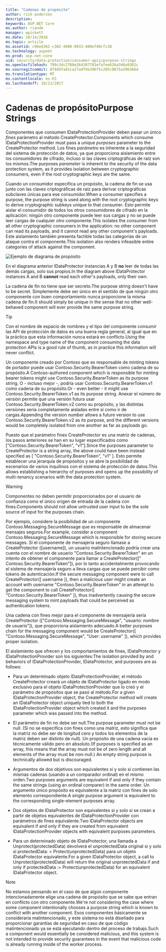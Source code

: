 ```yaml
---
title: "Cadenas de propósito"
author: rick-anderson
description: 
keywords: ASP.NET Core
ms.author: riande
manager: wpickett
ms.date: 10/14/2016
ms.topic: article
ms.assetid: c96ed361-c382-4980-8933-800e740cfc38
ms.technology: aspnet
ms.prod: asp.net-core
uid: security/data-protection/consumer-apis/purpose-strings
ms.openlocfilehash: 799c3dc2768e264307783efafee626a346a9362c
ms.sourcegitcommit: 8f4d4fad1ca27adf9e396f5c205c9875a3963664
ms.translationtype: MT
ms.contentlocale: es-ES
ms.lasthandoff: 10/13/2017
---
```

# <a name="purpose-strings"></a><span data-ttu-id="24c8d-103">Cadenas de propósito</span><span class="sxs-lookup"><span data-stu-id="24c8d-103">Purpose Strings</span></span>

<a name="data-protection-consumer-apis-purposes"></a>

<span data-ttu-id="24c8d-104">Componentes que consumen IDataProtectionProvider deben pasar un único *fines* parámetro al método CreateProtector.</span><span class="sxs-lookup"><span data-stu-id="24c8d-104">Components which consume IDataProtectionProvider must pass a unique *purposes* parameter to the CreateProtector method.</span></span> <span data-ttu-id="24c8d-105">Los fines *parámetro* es inherente a la seguridad del sistema de protección de datos, ya que proporciona aislamiento entre los consumidores de cifrado, incluso si las claves criptográficas de raíz son los mismos.</span><span class="sxs-lookup"><span data-stu-id="24c8d-105">The purposes *parameter* is inherent to the security of the data protection system, as it provides isolation between cryptographic consumers, even if the root cryptographic keys are the same.</span></span>

<span data-ttu-id="24c8d-106">Cuando un consumidor especifica un propósito, la cadena de fin se usa junto con las claves criptográficas de raíz para derivar criptográficas subclaves únicas para ese consumidor.</span><span class="sxs-lookup"><span data-stu-id="24c8d-106">When a consumer specifies a purpose, the purpose string is used along with the root cryptographic keys to derive cryptographic subkeys unique to that consumer.</span></span> <span data-ttu-id="24c8d-107">Esto permite aislar el consumidor de todos los otros consumidores de cifrado en la aplicación: ningún otro componente puede leer sus cargas y no se puede leer cargas de cualquier otro componente.</span><span class="sxs-lookup"><span data-stu-id="24c8d-107">This isolates the consumer from all other cryptographic consumers in the application: no other component can read its payloads, and it cannot read any other component's payloads.</span></span> <span data-ttu-id="24c8d-108">Este aislamiento también presenta factible todas las categorías de un ataque contra el componente.</span><span class="sxs-lookup"><span data-stu-id="24c8d-108">This isolation also renders infeasible entire categories of attack against the component.</span></span>

![Ejemplo de diagrama de propósito](purpose-strings/_static/purposes.png)

<span data-ttu-id="24c8d-110">En el diagrama anterior IDataProtector instancias A y B **no** leer de todas las demás cargas, solo sus propios.</span><span class="sxs-lookup"><span data-stu-id="24c8d-110">In the diagram above IDataProtector instances A and B **cannot** read each other's payloads, only their own.</span></span>

<span data-ttu-id="24c8d-111">La cadena de fin no tiene que ser secreto.</span><span class="sxs-lookup"><span data-stu-id="24c8d-111">The purpose string doesn't have to be secret.</span></span> <span data-ttu-id="24c8d-112">Simplemente debe ser único en el sentido de que ningún otro componente con buen comportamiento nunca proporcione la misma cadena de fin.</span><span class="sxs-lookup"><span data-stu-id="24c8d-112">It should simply be unique in the sense that no other well-behaved component will ever provide the same purpose string.</span></span>

>[!TIP]
> <span data-ttu-id="24c8d-113">Con el nombre de espacio de nombres y el tipo del componente consumir las API de protección de datos es una buena regla general, al igual que en la práctica que esta información nunca estará en conflicto.</span><span class="sxs-lookup"><span data-stu-id="24c8d-113">Using the namespace and type name of the component consuming the data protection APIs is a good rule of thumb, as in practice this information will never conflict.</span></span>
>
><span data-ttu-id="24c8d-114">Un componente creado por Contoso que es responsable de minting tokens de portador puede usar Contoso.Security.BearerToken como cadena de su propósito.</span><span class="sxs-lookup"><span data-stu-id="24c8d-114">A Contoso-authored component which is responsible for minting bearer tokens might use Contoso.Security.BearerToken as its purpose string.</span></span> <span data-ttu-id="24c8d-115">O - incluso mejor -, podría usar Contoso.Security.BearerToken.v1 como cadena de su propósito.</span><span class="sxs-lookup"><span data-stu-id="24c8d-115">Or - even better - it might use Contoso.Security.BearerToken.v1 as its purpose string.</span></span> <span data-ttu-id="24c8d-116">Anexar el número de versión permite que una versión futura usar Contoso.Security.BearerToken.v2 como su propósito, y las distintas versiones sería completamente aisladas entre sí como ir de cargas.</span><span class="sxs-lookup"><span data-stu-id="24c8d-116">Appending the version number allows a future version to use Contoso.Security.BearerToken.v2 as its purpose, and the different versions would be completely isolated from one another as far as payloads go.</span></span>

<span data-ttu-id="24c8d-117">Puesto que el parámetro fines CreateProtector es una matriz de cadenas, los pasos anteriores se han en su lugar especificados como ["Contoso.Security.BearerToken", "v1"].</span><span class="sxs-lookup"><span data-stu-id="24c8d-117">Since the purposes parameter to CreateProtector is a string array, the above could have been instead specified as [ "Contoso.Security.BearerToken", "v1" ].</span></span> <span data-ttu-id="24c8d-118">Esto permite establecer una jerarquía de propósitos y se abre la posibilidad de escenarios de varios inquilinos con el sistema de protección de datos.</span><span class="sxs-lookup"><span data-stu-id="24c8d-118">This allows establishing a hierarchy of purposes and opens up the possibility of multi-tenancy scenarios with the data protection system.</span></span>

<a name="data-protection-contoso-purpose"></a>

>[!WARNING]
> <span data-ttu-id="24c8d-119">Componentes no deben permitir proporcionados por el usuario de confianza como el único origen de entrada de la cadena con fines.</span><span class="sxs-lookup"><span data-stu-id="24c8d-119">Components should not allow untrusted user input to be the sole source of input for the purposes chain.</span></span>
>
><span data-ttu-id="24c8d-120">Por ejemplo, considere la posibilidad de un componente Contoso.Messaging.SecureMessage que es responsable de almacenar mensajes seguros.</span><span class="sxs-lookup"><span data-stu-id="24c8d-120">For example, consider a component Contoso.Messaging.SecureMessage which is responsible for storing secure messages.</span></span> <span data-ttu-id="24c8d-121">Si el componente de mensajería seguro llamase a CreateProtector ([username]), un usuario malintencionado podría crear una cuenta con el nombre de usuario "Contoso.Security.BearerToken" en un intento de obtener el componente para llamar a CreateProtector([" Contoso.Security.BearerToken"]), por lo tanto accidentalmente provocando el sistema de mensajería seguro a lleva cargas que se puede percibir como tokens de autenticación.</span><span class="sxs-lookup"><span data-stu-id="24c8d-121">If the secure messaging component were to call CreateProtector([ username ]), then a malicious user might create an account with username "Contoso.Security.BearerToken" in an attempt to get the component to call CreateProtector([ "Contoso.Security.BearerToken" ]), thus inadvertently causing the secure messaging system to mint payloads that could be perceived as authentication tokens.</span></span>
>
><span data-ttu-id="24c8d-122">Una cadena con fines mejor para el componente de mensajería sería CreateProtector (["Contoso.Messaging.SecureMessage", "usuario: nombre de usuario"]), que proporciona aislamiento adecuado.</span><span class="sxs-lookup"><span data-stu-id="24c8d-122">A better purposes chain for the messaging component would be CreateProtector([ "Contoso.Messaging.SecureMessage", "User: username" ]), which provides proper isolation.</span></span>

<span data-ttu-id="24c8d-123">El aislamiento que ofrecen y los comportamientos de fines, IDataProtector y IDataProtectionProvider son los siguientes:</span><span class="sxs-lookup"><span data-stu-id="24c8d-123">The isolation provided by and behaviors of IDataProtectionProvider, IDataProtector, and purposes are as follows:</span></span>

* <span data-ttu-id="24c8d-124">Para un determinado objeto IDataProtectionProvider, el método CreateProtector creará un objeto de IDataProtector ligado en modo exclusivo para el objeto IDataProtectionProvider que lo creó y el parámetro de propósitos que se pasó al método.</span><span class="sxs-lookup"><span data-stu-id="24c8d-124">For a given IDataProtectionProvider object, the CreateProtector method will create an IDataProtector object uniquely tied to both the IDataProtectionProvider object which created it and the purposes parameter which was passed into the method.</span></span>

* <span data-ttu-id="24c8d-125">El parámetro de fin no debe ser null.</span><span class="sxs-lookup"><span data-stu-id="24c8d-125">The purpose parameter must not be null.</span></span> <span data-ttu-id="24c8d-126">(Si no se especifica con fines como una matriz, esto significa que la matriz no debe ser de longitud cero y todos los elementos de la matriz deben ser distinto de null). Un propósito de una cadena vacía es técnicamente válido pero en absoluto.</span><span class="sxs-lookup"><span data-stu-id="24c8d-126">(If purposes is specified as an array, this means that the array must not be of zero length and all elements of the array must be non-null.) An empty string purpose is technically allowed but is discouraged.</span></span>

* <span data-ttu-id="24c8d-127">Argumentos de dos objetivos son equivalentes si y solo si contienen las mismas cadenas (usando a un comparador ordinal) en el mismo orden.</span><span class="sxs-lookup"><span data-stu-id="24c8d-127">Two purposes arguments are equivalent if and only if they contain the same strings (using an ordinal comparer) in the same order.</span></span> <span data-ttu-id="24c8d-128">Un argumento único propósito es equivalente a la matriz con fines de solo elemento correspondiente.</span><span class="sxs-lookup"><span data-stu-id="24c8d-128">A single purpose argument is equivalent to the corresponding single-element purposes array.</span></span>

* <span data-ttu-id="24c8d-129">Dos objetos de IDataProtector son equivalentes si y solo si se crean a partir de objetos equivalentes de IDataProtectionProvider con parámetros de fines equivalente.</span><span class="sxs-lookup"><span data-stu-id="24c8d-129">Two IDataProtector objects are equivalent if and only if they are created from equivalent IDataProtectionProvider objects with equivalent purposes parameters.</span></span>

* <span data-ttu-id="24c8d-130">Para un determinado objeto de IDataProtector, una llamada a Unprotect(protectedData) devolverá el unprotectedData original si y solo si protectedData: = Protect(unprotectedData) para un objeto IDataProtector equivalente.</span><span class="sxs-lookup"><span data-stu-id="24c8d-130">For a given IDataProtector object, a call to Unprotect(protectedData) will return the original unprotectedData if and only if protectedData := Protect(unprotectedData) for an equivalent IDataProtector object.</span></span>

> [!NOTE]
> <span data-ttu-id="24c8d-131">No estamos pensando en el caso de que algún componente intencionadamente elige una cadena de propósito que se sabe que entran en conflicto con otro componente.</span><span class="sxs-lookup"><span data-stu-id="24c8d-131">We're not considering the case where some component intentionally chooses a purpose string which is known to conflict with another component.</span></span> <span data-ttu-id="24c8d-132">Esos componentes básicamente se consideraría malintencionado, y este sistema no está diseñado para proporcionar garantías de seguridad en caso de que código malintencionado ya se está ejecutando dentro del proceso de trabajo.</span><span class="sxs-lookup"><span data-stu-id="24c8d-132">Such a component would essentially be considered malicious, and this system is not intended to provide security guarantees in the event that malicious code is already running inside of the worker process.</span></span>
